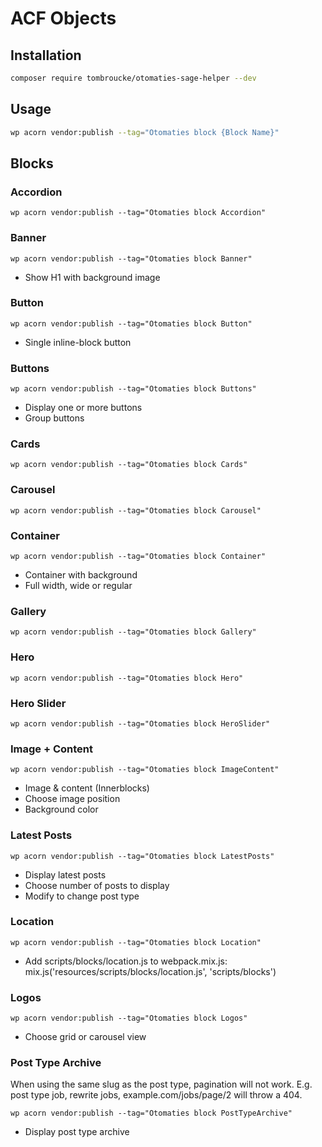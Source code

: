# ACF Objects

## Installation

```sh
composer require tombroucke/otomaties-sage-helper --dev
```

## Usage
```sh
wp acorn vendor:publish --tag="Otomaties block {Block Name}"
```

## Blocks

### Accordion

`wp acorn vendor:publish --tag="Otomaties block Accordion"`

### Banner

`wp acorn vendor:publish --tag="Otomaties block Banner"`

- Show H1 with background image

### Button

`wp acorn vendor:publish --tag="Otomaties block Button"`

- Single inline-block button

### Buttons

`wp acorn vendor:publish --tag="Otomaties block Buttons"`

- Display one or more buttons
- Group buttons

### Cards

`wp acorn vendor:publish --tag="Otomaties block Cards"`

### Carousel

`wp acorn vendor:publish --tag="Otomaties block Carousel"`

### Container

`wp acorn vendor:publish --tag="Otomaties block Container"`

- Container with background
- Full width, wide or regular

### Gallery

`wp acorn vendor:publish --tag="Otomaties block Gallery"`

### Hero

`wp acorn vendor:publish --tag="Otomaties block Hero"`

### Hero Slider

`wp acorn vendor:publish --tag="Otomaties block HeroSlider"`

### Image + Content

`wp acorn vendor:publish --tag="Otomaties block ImageContent"`

- Image & content (Innerblocks)
- Choose image position
- Background color

### Latest Posts

`wp acorn vendor:publish --tag="Otomaties block LatestPosts"`

- Display latest posts
- Choose number of posts to display
- Modify to change post type

### Location

`wp acorn vendor:publish --tag="Otomaties block Location"`

- Add scripts/blocks/location.js to webpack.mix.js: mix.js('resources/scripts/blocks/location.js', 'scripts/blocks')

### Logos

`wp acorn vendor:publish --tag="Otomaties block Logos"`

- Choose grid or carousel view

### Post Type Archive

When using the same slug as the post type, pagination will not work. E.g. post type job, rewrite jobs, example.com/jobs/page/2 will throw a 404.

`wp acorn vendor:publish --tag="Otomaties block PostTypeArchive"`

- Display post type archive
